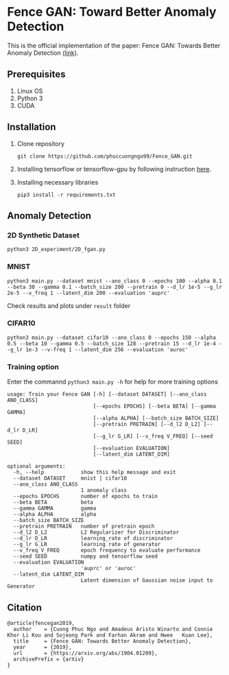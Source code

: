 # Fence GAN: Toward Better Anomaly Detection

This is the official implementation of the paper: Fence GAN: Towards Better Anomaly Detection [(link)](https://arxiv.org/abs/1904.01209).

## Prerequisites
1. Linux OS
2. Python 3
3. CUDA 

## Installation
1. Clone repository
    ```
    git clone https://github.com/phuccuongngo99/Fence_GAN.git
    ```
2. Installing tensorflow or tensorflow-gpu by following instruction [here](https://www.tensorflow.org/install/pip).

3. Installing necessary libraries
    ```
    pip3 install -r requirements.txt
    ```

## Anomaly Detection

### 2D Synthetic Dataset
    
    python3 2D_experiment/2D_fgan.py
    
### MNIST
    python3 main.py --dataset mnist --ano_class 0 --epochs 100 --alpha 0.1 --beta 30 --gamma 0.1 --batch_size 200 --pretrain 0 --d_lr 1e-5 --g_lr 2e-5 --v_freq 1 --latent_dim 200 --evaluation 'auprc'
Check results and plots under `result` folder


### CIFAR10
    python3 main.py --dataset cifar10 --ano_class 0 --epochs 150 --alpha 0.5 --beta 10 --gamma 0.5 --batch_size 128 --pretrain 15 --d_lr 1e-4 --g_lr 1e-3 --v-freq 1 --latent_dim 256 --evaluation 'auroc'
    
### Training option
Enter the commannd `python3 main.py -h` for help for more training options

```
usage: Train your Fence GAN [-h] [--dataset DATASET] [--ano_class ANO_CLASS]
                            [--epochs EPOCHS] [--beta BETA] [--gamma GAMMA]
                            [--alpha ALPHA] [--batch_size BATCH_SIZE]
                            [--pretrain PRETRAIN] [--d_l2 D_L2] [--d_lr D_LR]
                            [--g_lr G_LR] [--v_freq V_FREQ] [--seed SEED]
                            [--evaluation EVALUATION]
                            [--latent_dim LATENT_DIM]

optional arguments:
  -h, --help            show this help message and exit
  --dataset DATASET     mnist | cifar10
  --ano_class ANO_CLASS
                        1 anomaly class
  --epochs EPOCHS       number of epochs to train
  --beta BETA           beta
  --gamma GAMMA         gamma
  --alpha ALPHA         alpha
  --batch_size BATCH_SIZE
  --pretrain PRETRAIN   number of pretrain epoch
  --d_l2 D_L2           L2 Regularizer for Discriminator
  --d_lr D_LR           learning_rate of discriminator
  --g_lr G_LR           learning rate of generator
  --v_freq V_FREQ       epoch frequency to evaluate performance
  --seed SEED           numpy and tensorflow seed
  --evaluation EVALUATION
                        'auprc' or 'auroc'
  --latent_dim LATENT_DIM
                        Latent dimension of Gaussian noise input to Generator

```
## Citation
```
@article{fencegan2019,
  author    = {Cuong Phuc Ngo and Amadeus Aristo Winarto and Connie Khor Li Kou and Sojeong Park and Farhan Akram and Hwee   Kuan Lee},
  title     = {Fence GAN: Towards Better Anomaly Detection},
  year      = {2019},
  url       = {https://arxiv.org/abs/1904.01209},
  archivePrefix = {arXiv}
}
```
